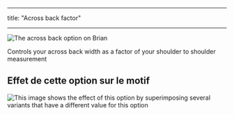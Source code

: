 - - -
title: "Across back factor"
- - -

![The across back option on Brian](./acrossbackfactor.svg)

Controls your across back width as a factor of your shoulder to shoulder measurement

## Effet de cette option sur le motif

![This image shows the effect of this option by superimposing several variants that have a different value for this option](brian_acrossbackfactor_sample.svg "Effect of this option on the pattern")
